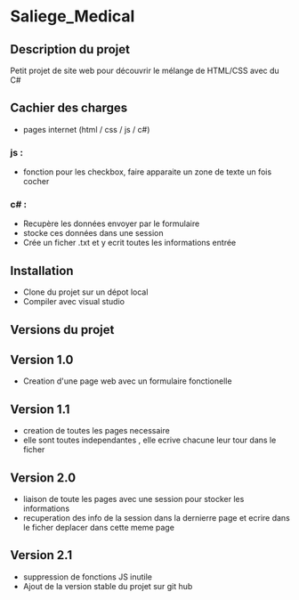 # Saliege_Medical
## Description du projet
Petit projet de site web pour découvrir le mélange de HTML/CSS avec du C#

## Cachier des charges
 - pages internet (html / css / js / c#)
 ### js :
  - fonction pour les checkbox, faire apparaite un zone de texte un fois cocher
 ### c# :
 - Recupère les données envoyer par le formulaire
 - stocke ces données dans une session
 - Crée un ficher .txt et y ecrit toutes les informations entrée
 
## Installation
 - Clone du projet sur un dépot local
 - Compiler avec visual studio

## Versions du projet
## Version 1.0
 - Creation d'une page web avec un formulaire fonctionelle

## Version 1.1
 - creation de toutes les pages necessaire
 - elle sont toutes independantes , elle ecrive chacune leur tour dans le ficher

## Version 2.0
 - liaison de toute les pages avec une session pour stocker les informations
 - recuperation des info de la session dans la dernierre page et ecrire dans le ficher deplacer dans cette meme page

## Version 2.1
 - suppression de fonctions JS inutile
 - Ajout de la version stable du projet sur git hub
 
